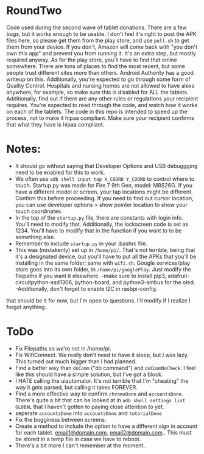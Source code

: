 # RoundTwo
Code used during the second wave of tablet donations. There are a few bugs, but it works enough to be usable. I don't feel it's right to post the APK files here, so please get them from the play store, and use `pull.sh` to get them from your device. If you don't, Amazon will come back with "you don't own this app" and prevent you from running it. It's an extra step, but mostly required anyway. As for the play store, you'll have to find that online somewhere. There are tons of places to find the most recent, but some people trust different sites more than others. Android Authority has a good writeup on this. Additionally, you're expected to go through some form of Quality Control. Hospitals and nursing homes are not allowed to have alexa anywhere, for example, so make sure this is disabled for ALL the tablets. Additionally, find out if there are any other rules or regulations your recipient requires. You're expected to read through the code, and watch how it works on each of the tablets. The code in this repo is intended to speed up the process, not to make it hipaa compliant. Make sure your recipient confirms that what they have is hipaa compliant. 

# Notes: 
- It should go without saying that Developer Options and USB debuggging need to be enabled for this to work.
- We often use `adb shell input tap X_COORD Y_COORD` to control where to touch. Startup.py was made for Fire 7 9th Gen, model: M8S26G. If you have a different model or screen, your tap locations might be different. Confirm this before proceeding. If you need to find out cursor location, you can use developer options > show pointer location to show your touch coordinates. 
- In the top of the `startup.py` file, there are constants with login info. You'll need to modify that. Additionally, the lockscreen code is set as 1234. You'll have to modify that in the function if you want to to be something else.
- Remember to include `startup.py` in your .bashrc file. 
- This was (mistakenly) set up in `/home/pi/`. That's not terrible, being that it's a designated device, but you'll have to put all the APKs that you'll be installing in the same folder; same with `wifi.sh`. Google services/play store goes into its own folder, in `/home/pi/googlePlay`. Just modify the filepaths if you want it elsewhere. 
-make sure to install pip3, adafruit-circuitpython-ssd1306, python-board, and python3-smbus for the oled. 
-Additionally, don't forget to enable I2C in rasbpi-config.

that should be it for now, but I'm open to questions. I'll modify if I realize I forgot anything..




# ToDo
- Fix Filepaths so we're not in /home/pi. 
- Fix WifiConnect. We really don't need to have it sleep, but I was lazy. This turned out much bigger than I had planned. 
- Find a better way than `doComm` ("do command") and `doCommNoCheck`. I feel like this should have a simple solution, but I've got a block.
- I HATE calling the uiautomator. It's not terrible that I'm "cheating" the way it gets parsed, but calling it takes FOREVER. 
- Find a more effective way to confirm `chromeDone` and `accountsDone`. There's quite a bit that can be looked at in `adb shell settings list GLOBAL` that I haven't gotten to paying close attention to yet.
- seperate `accountsDone` into `accountsDone` and `tutorialDone`
- Fix the bugginess between screens. 
- Create a method to include the option to have a different sign in account for each tablet. email1@domain.com, email2@domain.com.. This must be stored in a temp file in case we have to reboot.
- There's a bit more I can't remember at the moment..
